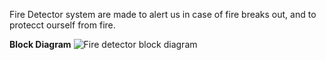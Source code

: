 Fire Detector system are made to alert us in case of fire breaks out, and to protecct ourself from fire.

**Block Diagram**
![Fire detector block diagram](https://user-images.githubusercontent.com/42490038/154841214-5d614770-e029-4cdc-bc61-30285c452c03.png)

